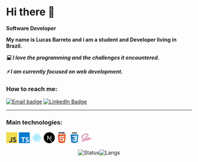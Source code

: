 # Hi there 👋

**Software Developer**

**My name is Lucas Barreto and i am a student and Developer living in Brazil.**

**_💻 I love the programming and the challenges it encountered._**

**_⚡ I am currently focused on web development._**

### How to reach me:

[![Email badge](https://img.shields.io/badge/email-red?style=for-the-badge&logo=gmail&logoColor=white)](mailto:lucasviniciusbarreto25@gmail.com?subject=Hello)
[![LinkedIn Badge](https://img.shields.io/badge/linkedin-blue?logo=linkedin&style=for-the-badge&logoColor=white)](https://www.linkedin.com/in/lucasbarreto1/)

---

### Main technologies:
<p align="left">
<img title="JavaScript" width="30px" src="https://raw.githubusercontent.com/github/explore/80688e429a7d4ef2fca1e82350fe8e3517d3494d/topics/javascript/javascript.png" />
<img title="Typescript" width="30px" src="https://github.com/devicons/devicon/blob/master/icons/typescript/typescript-plain.svg" />
<img title="React" width="30px" src="https://raw.githubusercontent.com/github/explore/80688e429a7d4ef2fca1e82350fe8e3517d3494d/topics/react/react.png" />
<img title="NextJS" width="30px" src="https://github.com/devicons/devicon/blob/master/icons/nextjs/nextjs-original.svg"/>
<img title="HTML5" width="30px" src="https://raw.githubusercontent.com/github/explore/80688e429a7d4ef2fca1e82350fe8e3517d3494d/topics/html/html.png" />
<img title="CSS3" width="30px" src="https://raw.githubusercontent.com/github/explore/80688e429a7d4ef2fca1e82350fe8e3517d3494d/topics/css/css.png" />
<img title="Sass" width="30px" src="https://github.com/devicons/devicon/blob/master/icons/sass/sass-original.svg" />
</p>


<div style='display: flex; align-itens: center; justify-content: center'>
<img height="150rem"  src="https://github-readme-stats.vercel.app/api?username=Lucas-barreto1&show_icons=tru&theme=dracula" alt="Status" />
<img height="150rem" src="https://github-readme-stats.vercel.app/api/top-langs/?username=Lucas-barreto1&layout=compact&show_icons=true&theme=dracula" alt="Langs" />
</div>






